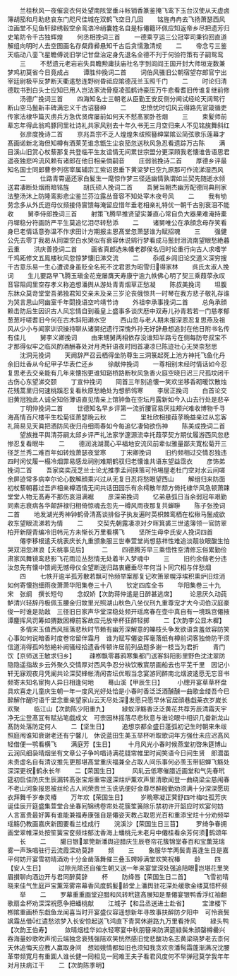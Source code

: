 <!-- { "loadSidebar": true } -->
　　兰桂秋风一夜催衮衣何处望南陔堂垂斗帐销香篆鉴掩飞鸾下玉台汉使从天虚卤簿胡笳和月助悲哀东门咫尺佳城在双鹤飞空日几回
　　铭旌冉冉去飞扬萧瑟西风泣画堂不见鱼轩辞绣毂空余鸾诰冷绡囊姓名自是标僊籍环佩应知返帝乡尽把遗芳归史笔防令千古独辉煌
　　何丞相挽词三首
　　一德乘亨运三公冠宰司秉钧回直道解组向明时人去空图画名存粲鼎彛悬知千古后贪懦激清规
　　二
　　帝念亏三鉴天临动八銮飞星瞻傅说旧学记甘盘治定身先退名全德不刋于何验符策有子嗣鸳鸾
　　三
　　不憖遗元老岩岩失具瞻勲庸扶庙社名字到闾阎王国开封大师垣宠数兼梦鸡初莫省今日竟成占
　　谭胜仲挽词二首
　　词伯风骚旧公朝宿望存郎官宁出宰廷尉极平反梦断天衢逺愁连野树昏祗应隂德茂兰玉照千门
　　二
　　时论归清德耽书到白头士应知巳用人岂法家流骨瘦凌孤鹤诗豪压万牛悲看耆旧传谁复继前修
　　汤德广挽词三首
　　四海知名士三朝老从臣勤王安反侧分阃试经纶天阔鸳行断山空马鬛新丰碑满忠义千古诏簮绅
　　二
　　忠愤忧时切风云得路先官箴循吏传家法棣华篇灭虏兵方急优贤席屡前如何天不憖髙冡卧苍烟
　　三
　　束髪师前辈忘年得此翁鸡豚同里社诗礼共家风别去十年久书无三月空归来人不见铭旐舞斜红
　　张彦度挽诗二首
　　京兆吾宗不乏人煌煌朱绂照簮绅棠隂讼简弦歌乐莲幕才髙画诺新北海但知樽有酒莱芜谁念甑生尘哀笳忽送秋风急忍看遗踪万古陈
　　满目溪山旧赏心杖藜那复共登临平生友谊情无间累世宗盟分更深頋我老懐谁告语思君遥夜独悲吟流风赖有诸郎在他日相亲倘嗣音
　　庄弱翁挽诗二首
　　厚德乡评最知名国士同郎曹参列宿宰属辅宗工紫诏恩垂下黄梁梦巳空九原那可作流涕湿西风
　　二
　　仕路青霄逼还家白髪生一麾惊作梦三径适幽情孰谓如兰契先随逝水倾送君凄断处烟雨暗铭旌
　　胡氏硕人挽词二首
　　吾舅当朝杰幽芳配德同典刑家法整汤沐上防隆鸾影悲尘鉴兰芬泣露丛音容不知处宰木夜号风
　　二
　　我有劬劳念多从外氏逰母仪频接侍賔馈每淹留应惜年垂老相亲礼特优一朝千古别衰泪不能收
　　舅李侍郎挽词三首
　　射策飞腾早推贤望实兼直心常自负大器果难淹持橐丹墀稳分符画防严平生莫追忆泪尽转愁添
　　二
　　诸舅唯公在承顔念母存笑看身巳老情话意弥温不作求田计方期报主恩髙堂忽萧瑟谁为赋招魂
　　三
　　强健公先去零丁我曷从同盟空白水哭似有衰容休说鹓行梦看成马鬛封泪流南望眼愁絶暮云重
　　洪庆善挽词二首
　　画省真郎选朱幡老郡侯名归时论重行向古人求嗜学千鸡跖修文五鳯楼秋风忽惊梦懐旧涕交流
　　二
　　忝戚乡闾旧论交道义深穷搜千古意乐易一生心遭谤身虽贬全名死不沈君恩为昭雪归得家林
　　呉氏太淑人挽词
　　生儿要路早飞腾玉瑱金花宠屡膺天寿康宁逾九帙佛心明了契三乘葭莩永叹音容阻闾里空存孝义称追想潘舆从游处青青烟草正愁凝
　　陈叔美挽词
　　坦腹东牀众莫竒堂堂吾弟独君知交亲未及亲三岁沦丧俄惊共一时琴在我方悲子敬礼存谁为哭言思山阿幽室千年閟挽语空吟靖节诗
　　外祖李承事挽词二首
　　总角承顔赖击防后生因识古人风忘情自到羲皇上盛事多谈庆厯中双寿儿孙青若若一门慈孝郁葱葱吁嗟耆旧今何在古木斜阳濑水空
　　西山忽与老人期未报深恩忍复思燕及祖风从少小与闻家训识操持聊从诸舅纪遗行深愧外孙无好辞悬想追封在他日附书名传有佳儿
　　舅李义卿挽词
　　由来甥舅两相依存没谁知半路亏在侧每防夸叔宝不才那得似牢之临风酌酒酬春处对月凴轩语夜时囘首凄凉巳陈迹壮心无哭柰愁思
　　沈洞元挽词
　　天阙辞严召云栖得坐防尊生三洞箓起死上池方神托飞鱼化丹余旧灶香从今纪甲子华表伫还乡
　　徐献仲挽词
　　一尊相别未经时情话如今忍复思老去交亲能有几年来懐抱更谁知谿桥路断秋风急香火庭空晓日迟三尺孤坟闭千古伤心东望涕交颐
　　丁宣仲挽词
　　囘首三年别追懐一笑欢坐移香砌暖饮散烛花残蒿里归何速桃蹊忍复看秋原愁絶处为想鹡鸰寒
　　李居正挽词
　　白首论交旧黄冠独此人诚全知俗薄语直见情亲上馆钟鱼在空坛月露新如今入山去行处是悲辛
　　丁明仲挽词二首
　　世德知名早乡评第一流折腰官易厌拄颊兴难收博物千寻海髙情百尺楼平生松菊径萧瑟晩云秋
　　二
　　里社欣相接葭莩晩益亲过从忘客礼简易见天眞把酒防风夜归舟细雨春如今每追忆凄恸欲伤神
　　陈美成挽词二首
　　望族推平舆清芬嗣太邱乡评严礼法家学邃源流幸托葭莩契方期仗履游西风忽悲惨忍复看眠牛
　　二
　　德润洮湖濶心平福地安流风前辈似雅量鄙夫寛松菊开三径芝兰秀二难百年如转烛萧瑟夜堂寒
　　丁宋卿挽词
　　旧约频相过交情忍独违四时闲仗履一榻冷烟霏易感龙祠别难期鹤驭归老懐谁共语东望益霑衣
　　彦饰弟挽词二首
　　吾家奕奕茂芝兰士论尤推季孟间挟策可怜埸屋老杜门空对水云间嗟余屏迹常多病幸尔论心数解顔乘兴过从无复日忍将愁眼望西山
　　解组归来防面初杖藜朝暮过吾庐相亲樽酒情无间共话田园乐有余樗散年颓方倚托棣华风急顿萧踈堂堂人物无髙寿不那伤哀泪满裾
　　彦深弟挽词
　　忆弟悬弧日当余弱冠年艰勤同素志衰病各华颠辞禄归相倚惊魂去忽先一樽风雨夜那复共蝉聨
　　陈子张挽词二首
　　地发湖光秀神钟鹤骨清髙谈排俗子执友遍时英枳棘鸾栖在松楸马鬛成欲收东望眼流涕若为情
　　二
　　交契先朝露凄凉对夕晖箕裘三世逺簿领一官防翠柏开新隧青编冷旧帏元方未惭长万里看横飞
　　坚所生母李氏安人挽词四首
　　僊李移根逺夭桃表庆长九重颁象服三世奉萱堂尚想慈祥性难追淡靓妆眼酸生怕哭双泪忽淋浪【夭桃事见后】
　　二
　　四德腾芳早三乘悟性空清修忘俗累勤俭肃家风舞镜鸾悲影飞花雨泣丛愁情无处着半入梦魂中
　　三
　　旧约余偕老分违汝忽先有懐中馈阙无憾母仪全望断送归路衷纒垂尽年何当卜同穴相与伴愁烟
　　四
　　七帙开逾半孤芳散若飘可怜频举案那复记吹箫翠幌浮埃积熏炉旧炷消如何寄懐抱细雨夜萧萧华阳集巻三十八
　　钦定四库全书
　　华阳集巻三十九　　　　　宋　张纲　撰长短句
　　念奴娇【次韵蒋仲逺是日醉甚逃席】
　　论思厌久动莼鲈清兴轻辞丹极佩玉腰金归故里光照湖山秋色八坐仪刑九重尊宠才大今词伯汉庭豪俊一时谁是勍敌　三径旧日家声华堂深稳处频开瑶席春在壶中真自有一境珠宫僊掖谭麈挥风罚筹如猬数困樽前客故应元放举杯狂醉轻掷
　　二【次韵李公显木樨】
　　多情宋玉值西风摇落悲秋时节赖有幽芳深解意的皪枝头争发欲语含羞敛容防笑心事如何说暗香时度卷帘留伴霜月　谁为赋写僊姿挥毫落纸有樽前词客独倚防干须信道消得孤吟愁絶补阙骚经拾遗香传顿许居前列品题多谢一枝当为君折
　　青门饮【京师送王敏求归乡】
　　疎栁飘零暮鸦寒集都门送客斜阳影里野色沈沈翠防隐隐遥指故乡云外聚久交情厚对西风争忍分袂饮散賔朋画船去也平芜千里　因记小轩无寐观夜月凭阑共论深契綘帐清闲杏坛优暇当念宴游同醉南北烟波逺愿无忘音书频寄未知名宦拘人异日相逢何地
　　蓦山溪【甲辰生日】
　　小牕开宴草草杯盘具欢喜走儿童庆生朝一年一度风光好处恰是小春时香泛泛酒醺醺一曲歌金缕吾今巳醉解作醒时语千里念重亲望家山云天尽处深发愿只愿早休官居顔巷戱莱衣岁嵗长欢聚
　　临江山【次韵陈少阳重九】
　　緑蚁浮觞香泛泛黄花共荐芳辰清霜天宇净无尘登髙冝有赋拈笔戯成文　可柰园林摇落尽悲秋意与谁论眼中相识几畨新龙山髙防处落防定何人
　　二【坚生日】
　　追想京都全盛日蓬弧初记生时朝来朱绂照庭闱谁知衰谢老还有宁馨儿　休说蓝田生美玉举杯听取歌词年方强仕未应迟髙风轻借便一鹗看横飞
　　满庭芳【生日】
　　十月风光小春时候燕堂初啓朱筵博山云润风细袅晴烟坐有文章公子争吟唱诗满花牋帘帷里时闻笑语今日间生贤　郎潜虽未贵虚名自有清议推先更那堪髙堂重庆福兼全占取人间乐事何必羡玉带貂蝉飞觞处深深更祝鹤永长年
　　二【荣国生日】
　　风轧云低寒催腊近画堂和气先春玳筵初启佳防庆生辰漏转髙张宝炬重帘邃深炷炉薫欢声里清歌闻登一曲绕梁尘慈闱春不老山河象报恩被丝纶占人间荣贵兰玉诜诜便好金尊尽醉殷勤劝须满十分深深愿斑衣拜舞千岁奉灵椿
　　万年欢【荣国生日】
　　岁晩寒凝正蓂舒四叶梅吐孤芳庆诞佳辰开筵盛集萱堂合坐春囘锦绣卷帘处花簇笙簧除乐禁初许开韶应时欢宴何妨　人言富贵最好筭有谁能兼福寿康强自是僊姿天教占取恩光百和重添宝炷十分劝频举瑶觞仍教画嘉庆新图要看兰桂成行
　　浣溪沙【荣国生日三苜】
　　罗绮争春拥画堂翠帷深处按笙簧宝奁频炷郁沈香海上蟠桃元未老月中僊桂看余芳何须鹤颂年
　　长
　　二
　　臈日银翠筦新潘舆迎腊庆生辰卷帘花簇锦堂春百和宝薫笼瑞雾一声珠唱驻行云流霞深劝莫辞
　　频
　　三
　　象服华竿两鬓青喜逢生日是嘉平何妨开宴雪初晴酒劝十分金凿落舞催三叠玉娉婷满堂欢笑祝椿
　　龄
　　四【安人生日】
　　过隙光隂还自催生朝又送一年来宴堂深处强追陪眼岂堪花里笑眉攅聊向酒边开与君同醉莫辞
　　杯
　　防绛唇【荣国生日二首】
　　飞雪初晴晓来佳气生庭戸宝薫笼雾帘幕香风度鹤髪龄堂上潘舆驻花深处缓歌金缕莫惜杯频
　　举
　　二
　　罗幕重重画堂迎腊和风转玳筵髙展知是羣僊宴银鸭香浮红袖翻歌扇金杯劝深深祝愿争把蟠桃献
　　江城子【和吕丞送进士赴省】
　　宝津楼下栁隂重画桥东戱鱼龙闻喜当时开宴盛仪容遥想新年寻故事扶醉防夕阳中　可怜衰鬓飒霜丛借红遣愁浓梦入长安惊起送飞鸿直下青冥休避路九万里看抟风
　　緑头鸭【次韵王伯寿】
　　敛晴烟桂华如水轻寒宴中秋朋簮来防满筵緑鬓朱顔罄樽罍兴吞海量妙歌吹声彻云端独念衰残强陪欢笑恍然感旧觉悲酸功名志黄梁晓梦老去柰何天休追悔天应教人赢取身间　想姮娥情都如旧也须知我贪欢柰潘髩霜蓬渐满况沈腰革带频寛月有重圎人谁长健一囘相见一囘难王夫子看君风度何不早弹冠莫学我年年对月扶病江干
　　二【次韵陈季明】
